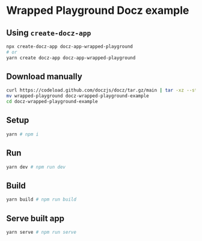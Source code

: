 # Wrapped Playground Docz example

## Using `create-docz-app`

```sh
npx create-docz-app docz-app-wrapped-playground
# or
yarn create docz-app docz-app-wrapped-playground
```

## Download manually

```sh
curl https://codeload.github.com/doczjs/docz/tar.gz/main | tar -xz --strip=2 docz-main/examples/wrapped-playground
mv wrapped-playground docz-wrapped-playground-example
cd docz-wrapped-playground-example
```

## Setup

```sh
yarn # npm i
```

## Run

```sh
yarn dev # npm run dev
```

## Build

```sh
yarn build # npm run build
```

## Serve built app

```sh
yarn serve # npm run serve
```
